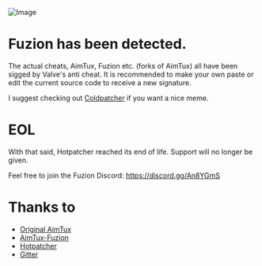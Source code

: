 ![Image](https://i.gyazo.com/0aa3558e2830c1034298da2470918f27.png)
# Fuzion has been detected.

The actual cheats, AimTux, Fuzion etc. (forks of AimTux) all have been sigged by Valve's anti cheat. It is recommended to make your own paste or edit the current source code to receive a new signature.

I suggest checking out [Coldpatcher](https://github.com/ikfe/AimTux-ColdPatch) if you want a nice meme.

# EOL

With that said, Hotpatcher reached its end of life. Support will no longer be given.

Feel free to join the Fuzion Discord: https://discord.gg/An8YGmS

# Thanks to

* [Original AimTux](https://github.com/AimTuxOfficial/AimTux)
* [AimTux-Fuzion](https://github.com/LWSS/Fuzion)
* [Hotpatcher](https://github.com/vikasnkumar/hotpatch)
* [Gitter](https://gitter.im/AimTuxOfficial/Lobby)
